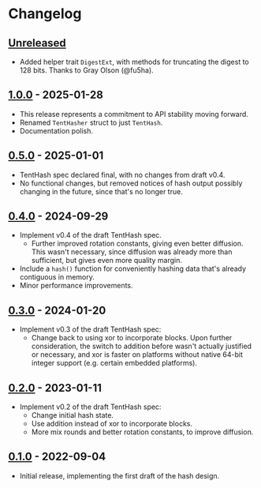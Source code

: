 # Changelog


## [Unreleased]

- Added helper trait `DigestExt`, with methods for truncating the digest to 128 bits.  Thanks to Gray Olson (@fu5ha).

## [1.0.0] - 2025-01-28

- This release represents a commitment to API stability moving forward.
- Renamed `TentHasher` struct to just `TentHash`.
- Documentation polish.


## [0.5.0] - 2025-01-01

- TentHash spec declared final, with no changes from draft v0.4.
- No functional changes, but removed notices of hash output possibly changing in the future, since that's no longer true.


## [0.4.0] - 2024-09-29

- Implement v0.4 of the draft TentHash spec.
  - Further improved rotation constants, giving even better diffusion.  This wasn't necessary, since diffusion was already more than sufficient, but gives even more quality margin.
- Include a `hash()` function for conveniently hashing data that's already contiguous in memory.
- Minor performance improvements.


## [0.3.0] - 2024-01-20

- Implement v0.3 of the draft TentHash spec:
  - Change back to using xor to incorporate blocks.  Upon further consideration, the switch to addition before wasn't actually justified or necessary, and xor is faster on platforms without native 64-bit integer support (e.g. certain embedded platforms).


## [0.2.0] - 2023-01-11

- Implement v0.2 of the draft TentHash spec:
  - Change initial hash state.
  - Use addition instead of xor to incorporate blocks.
  - More mix rounds and better rotation constants, to improve diffusion.


## [0.1.0] - 2022-09-04

- Initial release, implementing the first draft of the hash design.


[Unreleased]: https://github.com/cessen/tenthash/compare/v1.0.0...HEAD
[1.0.0]: https://github.com/cessen/tenthash/compare/v0.5.0...v1.0.0
[0.5.0]: https://github.com/cessen/tenthash/compare/v0.4.0...v0.5.0
[0.4.0]: https://github.com/cessen/tenthash/compare/v0.3.0...v0.4.0
[0.3.0]: https://github.com/cessen/tenthash/compare/v0.2.0...v0.3.0
[0.2.0]: https://github.com/cessen/tenthash/compare/v0.1.0...v0.2.0
[0.1.0]: https://github.com/cessen/tenthash/releases/tag/v0.1.0
